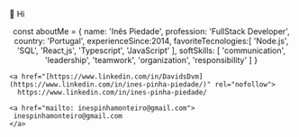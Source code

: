 👋 Hi
<p align="center" dir="auto">
const aboutMe = {
 name: 'Inês Piedade',
 profession: 'FullStack Developer',
 country: 'Portugal',
 experienceSince:2014,
 favoriteTecnologies:[
  'Node.js',
  'SQL',
  'React,js',
  'Typescript',
  'JavaScript'
 ],
 softSkills: [
   'communication',
   'leadership',
   'teamwork',
   'organization',
   'responsibility'
 ] 
}
</p>


    <a href="[https://www.linkedin.com/in/DavidsDvm](https://www.linkedin.com/in/ines-pinha-piedade/)" rel="nofollow">
      https://www.linkedin.com/in/ines-pinha-piedade/
  </a>
      
    <a href="mailto: inespinhamonteiro@gmail.com">
     inespinhamonteiro@gmail.com
    </a>
 

 
